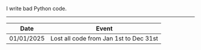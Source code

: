 I write bad Python code.

___

Date | Event
--- | ---
01/01/2025 | Lost all code from Jan 1st to Dec 31st
